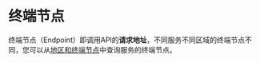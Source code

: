 # 终端节点<a name="ZH-CN_TOPIC_0166892629"></a>

终端节点（Endpoint）即调用API的**请求地址**，不同服务不同区域的终端节点不同，您可以从[地区和终端节点](https://developer.huaweicloud.com/endpoint?Redis)中查询服务的终端节点。

